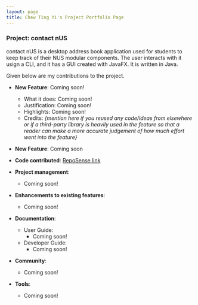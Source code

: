 ```yaml
---
layout: page
title: Chew Ting Yi's Project Portfolio Page
---
```


### Project: contact nUS

contact nUS is a desktop address book application used for students to keep track of their NUS modular components. The user interacts with it usign a CLI, and it has a GUI created with JavaFX. It is written in Java.

Given below are my contributions to the project.

* **New Feature**: Coming soon!
  * What it does: Coming soon!
  * Justification: Coming soon!
  * Highlights: Coming soon!
  * Credits: *{mention here if you reused any code/ideas from elsewhere or if a third-party library is heavily used in the feature so that a reader can make a more accurate judgement of how much effort went into the feature}*

* **New Feature**: Coming soon

* **Code contributed**: [RepoSense link]()

* **Project management**:
  * Coming soon!

* **Enhancements to existing features**:
  * Coming soon!

* **Documentation**:
  * User Guide:
    * Coming soon!
  * Developer Guide:
    * Coming soon!

* **Community**:
  * Coming soon!

* **Tools**:
  * Coming soon!

